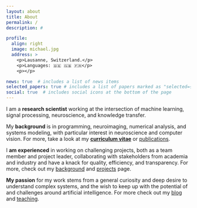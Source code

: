 ```yaml
---
layout: about
title: About
permalink: /
description: #

profile:
  align: right
  image: michael.jpg
  address: >
    <p>Lausanne, Switzerland.</p>
    <p>Languages: 🇩🇪 🇬🇧 🇫🇷</p>
    <p></p>

news: true  # includes a list of news items
selected_papers: true # includes a list of papers marked as "selected={true}"
social: true  # includes social icons at the bottom of the page
---
```


I am a **research scientist** working at the intersection of machine learning, signal processing, neuroscience, and knowledge transfer.

My **background** is in programming, neuroimaging, numerical analysis, and systems modeling, with particular interest in neuroscience and computer vision. For more, take a look at my **<a href="/assets/pdf/CV_Notter.pdf">curriculum vitae</a>** or <a href="/publications">publications</a>.

I **am experienced** in working on challenging projects, both as a team member and project leader, collaborating with stakeholders from academia and industry and have a knack for quality, efficiency, and transparency. For more, check out my <a href="/background">background</a> and <a href="/projects">projects</a> page.


**My passion** for my work stems from a general curiosity and deep desire to understand complex systems, and the wish to keep up with the potential of and challenges around artificial intelligence. For more check out my <a href="/blog">blog</a> and <a href="/teaching">teaching</a>.
